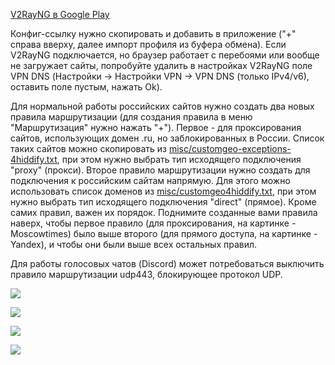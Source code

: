 [V2RayNG в Google Play](https://play.google.com/store/apps/details?id=com.v2ray.ang&pcampaignid=web_share)

Конфиг-ссылку нужно скопировать и добавить в приложение ("+" справа вверху, далее импорт профиля из буфера обмена).  Если V2RayNG
подключается, но браузер работает с перебоями или вообще не загружает сайты, попробуйте удалить в настройках V2RayNG поле VPN DNS (Настройки
-> Настройки VPN -> VPN DNS (только IPv4/v6), оставить поле пустым, нажать Ok).

Для нормальной работы российских сайтов нужно создать два новых правила маршрутизации (для создания правила в меню "Маршрутизация" нужно
нажать "+"). Первое - для проксирования сайтов, использующиx домен .ru, но заблокированных в России. Список таких сайтов можно скопировать
из [misc/customgeo-exceptions-4hiddify.txt](https://github.com/EvgenyNerush/easy-xray/blob/main/misc/customgeo-exceptions-4hiddify.txt), при
этом нужно выбрать тип исходящего подключения "proxy" (прокси). Второе правило маршрутизации нужно создать для подключения к российским
сайтам напрямую. Для этого можно использовать список доменов из
[misc/customgeo4hiddify.txt](https://github.com/EvgenyNerush/easy-xray/blob/main/misc/customgeo4hiddify.txt), при этом нужно выбрать тип
исходящего подключения "direct" (прямое). Кроме самих правил, важен их порядок. Поднимите созданные вами правила наверх, чтобы
первое правило (для проксирования, на картинке - Moscowtimes) было выше второго (для прямого доступа, на картинке - Yandex), и чтобы они
были выше всех остальных правил.

Для работы голосовых чатов (Discord) может потребоваться выключить правило маршрутизации udp443, блокирующее протокол UDP.

![](figs/v2ray-1.jpg)

![](figs/v2ray-2.jpg)

![](figs/v2ray-3.jpg)

![](figs/v2ray-4.jpg)

